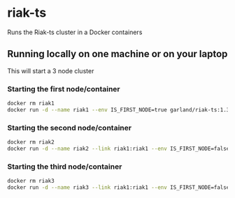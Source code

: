 riak-ts
=============

Runs the Riak-ts cluster in a Docker containers

## Running locally on one machine or on your laptop
This will start a 3 node cluster

### Starting the first node/container

```bash
docker rm riak1
docker run -d --name riak1 --env IS_FIRST_NODE=true garland/riak-ts:1.3.0-1
```

### Starting the second node/container

```bash
docker rm riak2
docker run -d --name riak2 --link riak1:riak1 --env IS_FIRST_NODE=false garland/riak-ts:1.3.0-1
```

### Starting the third node/container

```bash
docker rm riak3
docker run -d --name riak3 --link riak1:riak1 --env IS_FIRST_NODE=false garland/riak-ts:1.3.0-1
```

